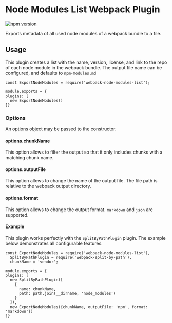 # Node Modules List Webpack Plugin

[![npm version](https://badge.fury.io/js/webpack-node-modules-list.svg)](https://badge.fury.io/js/webpack-node-modules-list)

Exports metadata of all used node modules of a webpack bundle to a file.

## Usage

This plugin creates a list with the name, version, license, and link to the repo of each node module in the webpack bundle.
The output file name can be configured, and defaults to `npm-modules.md`

```
const ExportNodeModules = require('webpack-node-modules-list');

module.exports = {
plugins: [
  new ExportNodeModules()
]}
```

### Options

An options object may be passed to the constructor.

#### options.chunkName
This option allows to filter the output so that it only includes chunks with a matching chunk name.

#### options.outputFile
This option allows to change the name of the output file. The file path is relative to the webpack output directory.

#### options.format
This option allows to change the output format. `markdown` and `json` are supported.

#### Example

This plugin works perfectly with the `SplitByPathPlugin` plugin.
The example below demonstrates all configurable features.

```
const ExportNodeModules = require('webpack-node-modules-list'),
  SplitByPathPlugin = require('webpack-split-by-path'),
  chunkName = 'vendor';

module.exports = {
plugins: [
  new SplitByPathPlugin([
    {
      name: chunkName,
      path: path.join(__dirname, 'node_modules')
    }
  ]),
  new ExportNodeModules({chunkName, outputFile: 'npm', format: 'markdown'})
]}
```

